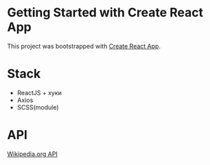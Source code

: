 # Getting Started with Create React App

This project was bootstrapped with [Create React App](https://github.com/facebook/create-react-app).

# Stack 

* ReactJS + хуки
* Axios
* SCSS(module)

# API

[Wikipedia.org API](https://en.wikipedia.org/w/api.php?action=help)
